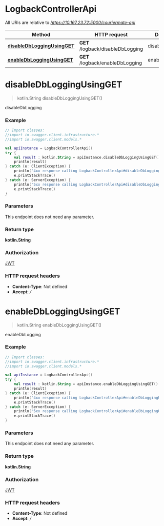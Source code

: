 # LogbackControllerApi

All URIs are relative to *https://10.167.23.72:5000/couriermate-api*

Method | HTTP request | Description
------------- | ------------- | -------------
[**disableDbLoggingUsingGET**](LogbackControllerApi.md#disableDbLoggingUsingGET) | **GET** /logback/disableDbLogging | disableDbLogging
[**enableDbLoggingUsingGET**](LogbackControllerApi.md#enableDbLoggingUsingGET) | **GET** /logback/enableDbLogging | enableDbLogging


<a name="disableDbLoggingUsingGET"></a>
# **disableDbLoggingUsingGET**
> kotlin.String disableDbLoggingUsingGET()

disableDbLogging

### Example
```kotlin
// Import classes:
//import io.swagger.client.infrastructure.*
//import io.swagger.client.models.*

val apiInstance = LogbackControllerApi()
try {
    val result : kotlin.String = apiInstance.disableDbLoggingUsingGET()
    println(result)
} catch (e: ClientException) {
    println("4xx response calling LogbackControllerApi#disableDbLoggingUsingGET")
    e.printStackTrace()
} catch (e: ServerException) {
    println("5xx response calling LogbackControllerApi#disableDbLoggingUsingGET")
    e.printStackTrace()
}
```

### Parameters
This endpoint does not need any parameter.

### Return type

**kotlin.String**

### Authorization

[JWT](../README.md#JWT)

### HTTP request headers

 - **Content-Type**: Not defined
 - **Accept**: */*

<a name="enableDbLoggingUsingGET"></a>
# **enableDbLoggingUsingGET**
> kotlin.String enableDbLoggingUsingGET()

enableDbLogging

### Example
```kotlin
// Import classes:
//import io.swagger.client.infrastructure.*
//import io.swagger.client.models.*

val apiInstance = LogbackControllerApi()
try {
    val result : kotlin.String = apiInstance.enableDbLoggingUsingGET()
    println(result)
} catch (e: ClientException) {
    println("4xx response calling LogbackControllerApi#enableDbLoggingUsingGET")
    e.printStackTrace()
} catch (e: ServerException) {
    println("5xx response calling LogbackControllerApi#enableDbLoggingUsingGET")
    e.printStackTrace()
}
```

### Parameters
This endpoint does not need any parameter.

### Return type

**kotlin.String**

### Authorization

[JWT](../README.md#JWT)

### HTTP request headers

 - **Content-Type**: Not defined
 - **Accept**: */*

